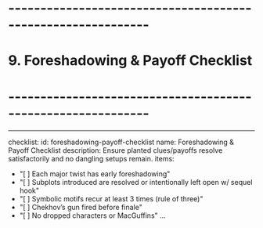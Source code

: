 # ------------------------------------------------------------
# 9. Foreshadowing & Payoff Checklist
# ------------------------------------------------------------
---
checklist:
  id: foreshadowing-payoff-checklist
  name: Foreshadowing & Payoff Checklist
  description: Ensure planted clues/payoffs resolve satisfactorily and no dangling setups remain.
items:
  - "[ ] Each major twist has early foreshadowing"
  - "[ ] Subplots introduced are resolved or intentionally left open w/ sequel hook"
  - "[ ] Symbolic motifs recur at least 3 times (rule of three)"
  - "[ ] Chekhov’s gun fired before finale"
  - "[ ] No dropped characters or MacGuffins"
...
